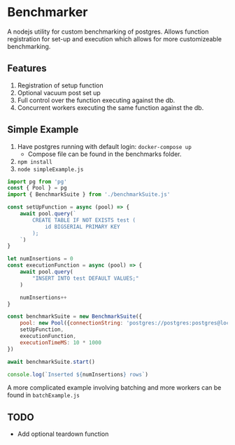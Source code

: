 # Benchmarker

A nodejs utility for custom benchmarking of postgres. Allows function registration for set-up and execution which allows for more customizeable benchmarking.

## Features
1. Registration of setup function
2. Optional vacuum post set up
3. Full control over the function executing against the db.
4. Concurrent workers executing the same function against the db.

## Simple Example
1. Have postgres running with default login: `docker-compose up`
    - Compose file can be found in the benchmarks folder.
2. `npm install`
3. `node simpleExample.js`

````javascript
import pg from 'pg'
const { Pool } = pg
import { BenchmarkSuite } from './benchmarkSuite.js'

const setUpFunction = async (pool) => {
    await pool.query(`
        CREATE TABLE IF NOT EXISTS test (
            id BIGSERIAL PRIMARY KEY
        );
    `)
}

let numInsertions = 0
const executionFunction = async (pool) => {
    await pool.query(
        "INSERT INTO test DEFAULT VALUES;"
    )

    numInsertions++
}

const benchmarkSuite = new BenchmarkSuite({
    pool: new Pool({connectionString: 'postgres://postgres:postgres@localhost:5432', max: 10, allowExitOnIdle: true}),
    setUpFunction,
    executionFunction,
    executionTimeMS: 10 * 1000
})

await benchmarkSuite.start()

console.log(`Inserted ${numInsertions} rows`)
````

A more complicated example involving batching and more workers can be found in `batchExample.js`

## TODO
- Add optional teardown function
